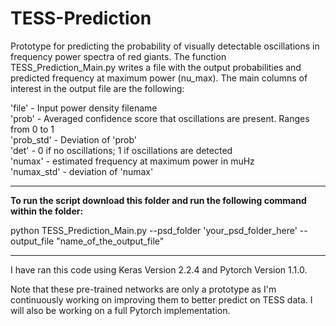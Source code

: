 # TESS-Prediction

Prototype for predicting the probability of visually detectable oscillations in frequency power spectra of red giants. The function TESS_Prediction_Main.py writes a file with the output probabilities and predicted frequency at maximum power (nu_max). The main columns of interest in the output file are the following:

'file' - Input power density filename  
'prob' - Averaged confidence score that oscillations are present. Ranges from 0 to 1  
'prob_std' - Deviation of 'prob'  
'det' - 0 if no oscillations; 1 if oscillations are detected  
'numax' - estimated frequency at maximum power in muHz  
'numax_std' - deviation of 'numax'  

___
**To run the script download this folder and run the following command within the folder:**

python TESS_Prediction_Main.py --psd_folder 'your_psd_folder_here' --output_file "name_of_the_output_file"    

___
I have ran this code using Keras Version 2.2.4 and Pytorch Version 1.1.0.    

Note that these pre-trained networks are only a prototype as I'm continuously working on improving them to better predict on TESS data. I will also be working on a full Pytorch implementation. 
